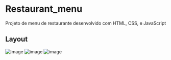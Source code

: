 # Restaurant_menu
Projeto de menu de restaurante desenvolvido com HTML, CSS, e JavaScript

## Layout
![image](https://user-images.githubusercontent.com/69986144/112988243-ff75b680-9139-11eb-95cb-430fe9c8c408.png)
![image](https://user-images.githubusercontent.com/69986144/112988368-2502c000-913a-11eb-8302-afb71415fa22.png)
![image](https://user-images.githubusercontent.com/69986144/112988426-34820900-913a-11eb-91f3-881afedf0010.png)

